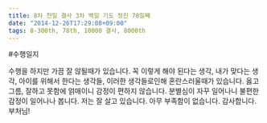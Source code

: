 ```yaml
---
title: 8차 천일 결사 3차 백일 기도 정진 78일째
date: "2014-12-26T17:29:08+09:00"
tags: 8-300th, 78th, 10000 결사, 8000th
---
```


#수행일지

수행을 하지만 가끔 잘 않될때가 있습니다. 꼭 이렇게 해야 된다는 생각, 내가 맞다는 생각, 아이를 위해서 한다는 생각들, 이러한 생각들로인해 혼란스러울때가 있습니다. 옳고 그름, 잘하고 못함에 얽매이니 감정이 편하지 않습니다. 분별심이 자꾸 일어나니 불편한 감정이 일어나나 봅니다. 저는 잘 살고 있습니다. 아무 부족함이 없습니다. 감사합니다. 부처님!
